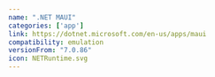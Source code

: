 ```yaml
---
name: ".NET MAUI"
categories: ['app']
link: https://dotnet.microsoft.com/en-us/apps/maui
compatibility: emulation
versionFrom: "7.0.86"
icon: NETRuntime.svg
---
```


